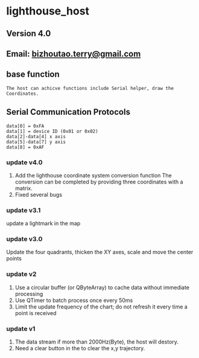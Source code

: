 # lighthouse_host
## Version 4.0
## Email:    bizhoutao.terry@gmail.com

## base function    
    The host can achicve functions include Serial helper, draw the Coordinates.

## Serial Communication Protocols

    data[0] = 0xFA
    data[1] = device ID (0x01 or 0x02)
    data[2]-data[4] x axis
    data[5]-data[7] y axis
    data[8] = 0xAF


### update v4.0
1. Add the lighthouse coordinate system conversion function
    The conversion can be completed by providing three coordinates with a matrix.
2. Fixed several bugs

### update v3.1 
 update a lightmark in the map

### update v3.0 
 Update the four quadrants, thicken the XY axes, scale and move the center points
### update v2 

1. Use a circular buffer (or QByteArray) to cache data without immediate processing
2. Use QTimer to batch process once every 50ms
3. Limit the update frequency of the chart; do not refresh it every time a point is received 

### update v1 

1. The data stream if more than 2000Hz(Byte), the host will destory.
2. Need a clear button in the to clear the x,y trajectory.
